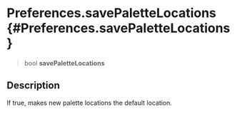 Preferences.savePaletteLocations {#Preferences.savePaletteLocations}
================================

> bool **savePaletteLocations**

Description
-----------

If true, makes new palette locations the default location.

